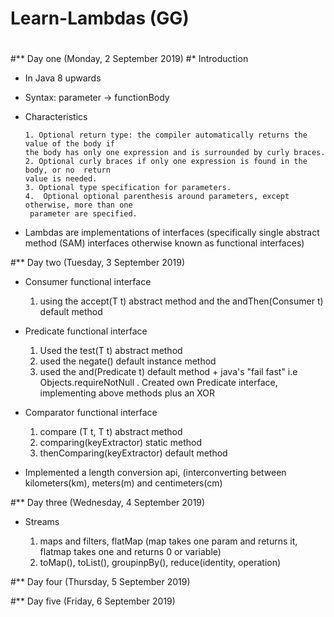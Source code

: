 # Learn-Lambdas (GG)
# 
# 
# 
#** Day one (Monday, 2 September 2019)
#* Introduction
-	In Java 8 upwards
-	Syntax: parameter -> functionBody
-	Characteristics

		1. Optional return type: the compiler automatically returns the value of the body if 
		the body has only one expression and is surrounded by curly braces.
		2. Optional curly braces if only one expression is found in the body, or no  return 
		value is needed.
		3. Optional type specification for parameters.
		4.  Optional optional parenthesis around parameters, except otherwise, more than one
		 parameter are specified.
	
-	Lambdas are implementations of interfaces (specifically single abstract method (SAM) interfaces otherwise known as functional interfaces)


#** Day two (Tuesday, 3 September 2019)

-	Consumer functional interface

	1.	using the accept(T t) abstract method and the andThen(Consumer<T> t) default method
-	Predicate functional interface

	1.	Used the test(T t) abstract method
	2. used the negate() default instance method
	3. used the and(Predicate<T> t) default method + java's "fail fast" i.e Objects.requireNotNull
	. Created own Predicate interface, implementing above methods plus an XOR
-	Comparator functional interface

	1.	compare (T t, T t) abstract method
	2.	comparing(keyExtractor) static method
	3. thenComparing(keyExtractor) default method
-	Implemented a length conversion api, (interconverting between kilometers(km), meters(m) and centimeters(cm)

#** Day three (Wednesday, 4 September 2019)

-	Streams
	
	1. maps and filters, flatMap (map takes one param and returns it, flatmap takes one and returns 0 or 	variable)
	2. toMap(), toList(), groupinpBy(), reduce(identity, operation)


#** Day four (Thursday, 5 September 2019)


#** Day five (Friday, 6 September 2019)